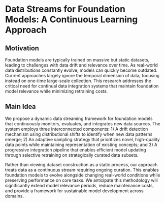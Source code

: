 # Data Streams for Foundation Models: A Continuous Learning Approach

## Motivation
Foundation models are typically trained on massive but static datasets, leading to challenges with data drift and relevance over time. As real-world data distributions constantly evolve, models can quickly become outdated. Current approaches largely ignore the temporal dimension of data, focusing instead on one-time large-scale collection. This research addresses the critical need for continual data integration systems that maintain foundation model relevance while minimizing retraining costs.

## Main Idea
We propose a dynamic data streaming framework for foundation models that continuously monitors, evaluates, and integrates new data sources. The system employs three interconnected components: 1) A drift detection mechanism using distributional shifts to identify when new data patterns emerge; 2) An adaptive sampling strategy that prioritizes novel, high-quality data points while maintaining representation of existing concepts; and 3) A progressive integration pipeline that enables efficient model updating through selective retraining on strategically curated data subsets. 

Rather than viewing dataset construction as a static process, our approach treats data as a continuous stream requiring ongoing curation. This enables foundation models to evolve alongside changing real-world conditions while preserving performance on core tasks. We anticipate this methodology will significantly extend model relevance periods, reduce maintenance costs, and provide a framework for sustainable model development across domains.
